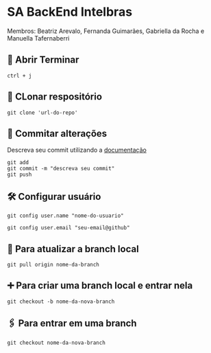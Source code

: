 # SA BackEnd Intelbras

Membros: Beatriz Arevalo, Fernanda Guimarães, Gabriella da Rocha e Manuella Tafernaberri

## 📌 Abrir Terminar

    ctrl + j

## 📁 CLonar respositório

    git clone 'url-do-repo'

## 📝 Commitar alterações

Descreva seu commit utilizando a [documentação](https://www.conventionalcommits.org/en/v1.0.0/)

    git add
    git commit -m "descreva seu commit"
    git push

## 🛠️ Configurar usuário

    git config user.name "nome-do-usuario"

    git config user.email "seu-email@github"

## 🔄 Para atualizar a branch local

    git pull origin nome-da-branch

## ➕ Para criar uma branch local e entrar nela

    git checkout -b nome-da-nova-branch

## 🖇️ Para entrar em uma branch

    git checkout nome-da-nova-branch
